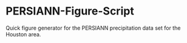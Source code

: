 # PERSIANN-Figure-Script
Quick figure generator for the PERSIANN precipitation data set for the Houston area.
